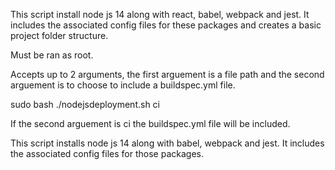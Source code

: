 This script install node js 14 along with react, babel, webpack and jest. It includes the associated config files for these packages and creates a basic project folder structure.

Must be ran as root.

Accepts up to 2 arguments, the first arguement is a file path and the second arguement is to choose to include a buildspec.yml file.

sudo bash ./nodejsdeployment.sh ci

If the second arguement is ci the buildspec.yml file will be included.

This script installs node js 14 along with babel, webpack and jest. It includes the associated config files for those packages.
